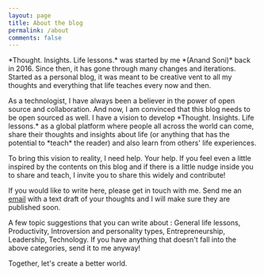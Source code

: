 ```yaml
---
layout: page
title: About the blog
permalink: /about
comments: false
---
```


<div class="row justify-content-between">
<div class="col-md-8 pr-5">

<p>*Thought. Insights. Life lessons.* was started by me *(Anand Soni)* back in 2016. Since then, it has gone through many changes and iterations.  Started as a personal blog, it was meant to be creative vent to all my thoughts and everything that life teaches every now and then.</p>

<p>As a technologist, I have always been a believer in the power of open source and collaboration. And now, I am convinced that this blog needs to be open sourced as well. I have a vision to develop *Thought. Insights. Life lessons.* as a global platform where people all across the world can come, share their thoughts and insights about life (or anything that has the potential to *teach* the reader) and also learn from others' life experiences.</p>

<p>To bring this vision to reality, I need help. Your help. If you feel even a little inspired by the contents on this blog and if there is a little nudge inside you to share and teach, I invite you to share this widely and contribute!</p>

<p>If you would like to write here, please get in touch with me. Send me an <a href = "mailto: anand.92.soni@gmail.com">email</a> with a text draft of your thoughts and I will make sure they are published soon.</p>

<p>A few topic suggestions that you can write about : General life lessons, Productivity, Introversion and personality types, Entrepreneurship, Leadership, Technology. If you have anything that doesn't fall into the above categories, send it to me anyway!</p>

<p>Together, let's create a better world.</p>
</div>
</div>
